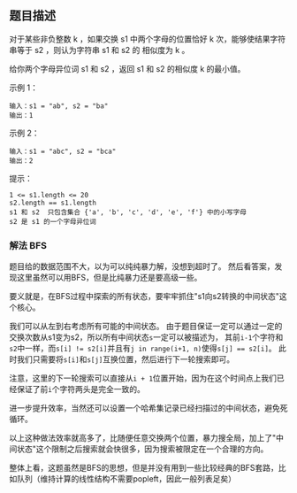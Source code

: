 ## 题目描述
对于某些非负整数 k ，如果交换 s1 中两个字母的位置恰好 k 次，能够使结果字符串等于 s2 ，则认为字符串 s1 和 s2 的 相似度为 k 。

给你两个字母异位词 s1 和 s2 ，返回 s1 和 s2 的相似度 k 的最小值。

示例 1：
```
输入：s1 = "ab", s2 = "ba"
输出：1
```
示例 2：
```
输入：s1 = "abc", s2 = "bca"
输出：2
```

提示：
```
1 <= s1.length <= 20
s2.length == s1.length
s1 和 s2  只包含集合 {'a', 'b', 'c', 'd', 'e', 'f'} 中的小写字母
s2 是 s1 的一个字母异位词
```

### 解法 BFS
题目给的数据范围不大，以为可以纯纯暴力解，没想到超时了。
然后看答案，发现这里虽然可以用BFS，但是比纯暴力还是要高级一些。

要义就是，在BFS过程中探索的所有状态，要牢牢抓住"s1向s2转换的中间状态"这个核心。

我们可以从左到右考虑所有可能的中间状态。
由于题目保证一定可以通过一定的交换次数从s1变为s2，所以所有中间状态`s`一定可以被描述为，
其前`i-1`个字符和`s2`中一样，而`s[i] != s2[i]`并且有`j in range(i+1, n)`使得`s[j] == s2[i]`。
此时我们只需要将`s[i]`和`s[j]`互换位置，然后进行下一轮搜索即可。

注意，这里的下一轮搜索可以直接从`i + 1`位置开始，因为在这个时间点上我们已经保证了前`i`个字符两头是完全一致的。

进一步提升效率，当然还可以设置一个哈希集记录已经扫描过的中间状态，避免死循环。

以上这种做法效率就高多了，比随便任意交换两个位置，暴力搜全局，加上了"中间状态"这个限制之后搜索就会快很多，因为搜索被限定在一个合理的方向。

整体上看，这题虽然是BFS的思想，但是并没有用到一些比较经典的BFS套路，比如队列（维持计算的线性结构不需要popleft，因此一般列表足矣）